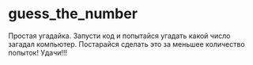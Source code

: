 # guess_the_number

Простая угадайка. Запусти код и попытайся угадать какой число загадал компьютер.
Постарайся сделать это за меньшее количество попыток! Удачи!!!
